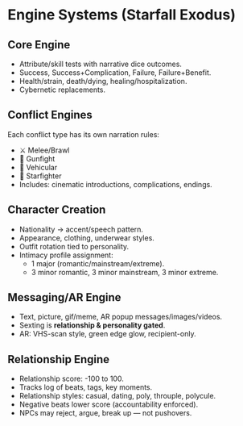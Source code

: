 # Engine Systems (Starfall Exodus)

## Core Engine
- Attribute/skill tests with narrative dice outcomes.
- Success, Success+Complication, Failure, Failure+Benefit.
- Health/strain, death/dying, healing/hospitalization.
- Cybernetic replacements.

## Conflict Engines
Each conflict type has its own narration rules:
- ⚔️ Melee/Brawl
- 🔫 Gunfight
- 🚗 Vehicular
- 🚀 Starfighter
- Includes: cinematic introductions, complications, endings.

## Character Creation
- Nationality → accent/speech pattern.
- Appearance, clothing, underwear styles.
- Outfit rotation tied to personality.
- Intimacy profile assignment:
  - 1 major (romantic/mainstream/extreme).
  - 3 minor romantic, 3 minor mainstream, 3 minor extreme.

## Messaging/AR Engine
- Text, picture, gif/meme, AR popup messages/images/videos.
- Sexting is **relationship & personality gated**.
- AR: VHS-scan style, green edge glow, recipient-only.

## Relationship Engine
- Relationship score: -100 to 100.
- Tracks log of beats, tags, key moments.
- Relationship styles: casual, dating, poly, throuple, polycule.
- Negative beats lower score (accountability enforced).
- NPCs may reject, argue, break up — not pushovers.
